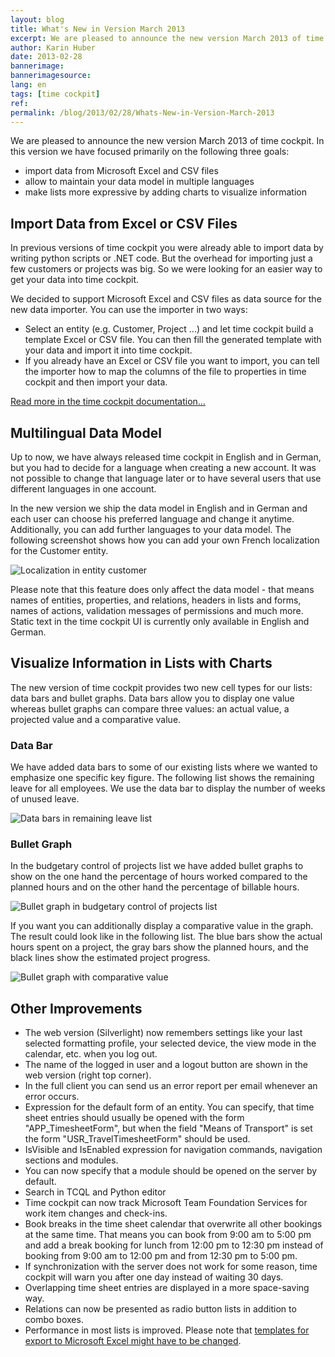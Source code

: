 ```yaml
---
layout: blog
title: What's New in Version March 2013
excerpt: We are pleased to announce the new version March 2013 of time cockpit. In this version we have focused primarily on the following three goals -  make it easy to import data from other data sources, allow to maintain the data model in multiple languages, make lists more expressive by adding charts to visualize information
author: Karin Huber
date: 2013-02-28
bannerimage: 
bannerimagesource: 
lang: en
tags: [time cockpit]
ref: 
permalink: /blog/2013/02/28/Whats-New-in-Version-March-2013
---
```


<p>We are pleased to announce the new version March 2013 of time cockpit. In this version we have focused primarily on the following three goals:</p><ul>
  <li>import data from Microsoft Excel and CSV files</li>
  <li>allow to maintain your data model in multiple languages</li>
  <li>make lists more expressive by adding charts to visualize information</li>
</ul><h2>Import Data from Excel or CSV Files</h2><p>In previous versions of time cockpit you were already able to import data by writing python scripts or .NET code. But the overhead for importing just a few customers or projects was big. So we were looking for an easier way to get your data into time cockpit.</p><p>We decided to support Microsoft Excel and CSV files as data source for the new data importer. You can use the importer in two ways:</p><ul>
  <li>Select an entity (e.g. Customer, Project ...) and let time cockpit build a template Excel or CSV file. You can then fill the generated template with your data and import it into time cockpit.</li>
  <li>If you already have an Excel or CSV file you want to import, you can tell the importer how to map the columns of the file to properties in time cockpit and then import your data.</li>
</ul><p>
  <a href="http://help.timecockpit.com/1.10/?topic=html/ee560e49-e503-4d80-9167-2e6533f50dbe.htm" target="_blank">Read more in the time cockpit documentation...</a>
</p><h2>Multilingual Data Model</h2><p>Up to now, we have always released time cockpit in English and in German, but you had to decide for a language when creating a new account. It was not possible to change that language later or to have several users that use different languages in one account.</p><p>In the new version we ship the data model in English and in German and each user can choose his preferred language and change it anytime. Additionally, you can add further languages to your data model. The following screenshot shows how you can add your own French localization for the Customer entity.</p><p>
  <img src="{{site.baseurl}}/content/images/blog/2013/02/LocalizationInEntity.png" alt="Localization in entity customer" title="Localization in entity customer" />
</p><p>Please note that this feature does only affect the data model - that means names of entities, properties, and relations, headers in lists and forms, names of actions, validation messages of permissions and much more. Static text in the time cockpit UI is currently only available in English and German.</p><h2>Visualize Information in Lists with Charts</h2><p>The new version of time cockpit provides two new cell types for our lists: data bars and bullet graphs. Data bars allow you to display one value whereas bullet graphs can compare three values: an actual value, a projected value and a comparative value.</p><h3>Data Bar</h3><p>We have added data bars to some of our existing lists where we wanted to emphasize one specific key figure. The following list shows the remaining leave for all employees. We use the data bar to display the number of weeks of unused leave.</p><p>
  <img src="{{site.baseurl}}/content/images/blog/2013/02/DataBarsInRemainingLeave.png" alt="Data bars in remaining leave list" title="Data bars in remaining leave list" />
</p><h3>Bullet Graph</h3><p>In the budgetary control of projects list we have added bullet graphs to show on the one hand the percentage of hours worked compared to the planned hours and on the other hand the percentage of billable hours.</p><p>
  <img src="{{site.baseurl}}/content/images/blog/2013/02/BulletGraphInBudgetaryControlOfProjects.png" alt="Bullet graph in budgetary control of projects list" title="Bullet graph in budgetary control of projects list" />
</p><p>If you want you can additionally display a comparative value in the graph. The result could look like in the following list. The blue bars show the actual hours spent on a project, the gray bars show the planned hours, and the black lines show the estimated project progress.</p><p>
  <img src="{{site.baseurl}}/content/images/blog/2012/11/BulletGraph.png" alt="Bullet graph with comparative value" title="Bullet graph with comparative value" />
</p><h2>Other Improvements</h2><ul>
  <li>The web version (Silverlight) now remembers settings like your last selected formatting profile, your selected device, the view mode in the calendar, etc. when you log out.</li>
  <li>The name of the logged in user and a logout button are shown in the web version (right top corner).</li>
  <li>In the full client you can send us an error report per email whenever an error occurs. </li>
  <li>Expression for the default form of an entity. You can specify, that time sheet entries should usually be opened with the form "APP_TimesheetForm", but when the field "Means of Transport" is set the form "USR_TravelTimesheetForm" should be used.</li>
  <li>IsVisible and IsEnabled expression for navigation commands, navigation sections and modules.</li>
  <li>You can now specify that a module should be opened on the server by default.</li>
  <li>Search in TCQL and Python editor</li>
  <li>Time cockpit can now track Microsoft Team Foundation Services for work item changes and check-ins.</li>
  <li>Book breaks in the time sheet calendar that overwrite all other bookings at the same time. That means you can book from 9:00 am to 5:00 pm and add a break booking for lunch from 12:00 pm to 12:30 pm instead of booking from 9:00 am to 12:00 pm and from 12:30 pm to 5:00 pm.</li>
  <li>If synchronization with the server does not work for some reason, time cockpit will warn you after one day instead of waiting 30 days.</li>
  <li>Overlapping time sheet entries are displayed in a more space-saving way.</li>
  <li>Relations can now be presented as radio button lists in addition to combo boxes.</li>
  <li>Performance in most lists is improved. Please note that <a href="/blog/2013/03/13/Improved-Performance-for-Lists-in-Version-March-2013">templates for export to Microsoft Excel might have to be changed</a>.</li>
</ul>